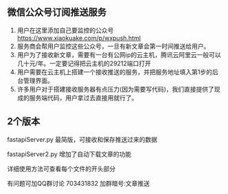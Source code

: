 ## 微信公众号订阅推送服务

1. 用户在这里添加自己要监控的公众号 https://www.xiaokuake.com/p/wxpush.html
2. 服务商会帮用户监控这些公众号，一旦有新文章会第一时间推送给用户。
3. 用户为了接收新文章，需要有一台有公网ip的云主机，腾讯云阿里云一般可以几十元/年。一定要记得把云主机的29212端口打开
4. 用户需要在云主机上搭建一个接收推送的服务，并把服务地址填入第1步的后台管理界面。
5. 许多用户对于搭建接收服务器有点压力(因为需要写代码)，我们直接提供了现成的服务端代码，用户拿过去直接用就行了。



## 2个版本
fastapiServer.py
最简版，可接收和保存推送过来的数据

fastapiServer2.py
增加了自动下载文章的功能

详细使用方法可查看每个文件的开头部分

有问题可加QQ群讨论 703431832 加群暗号:文章推送

